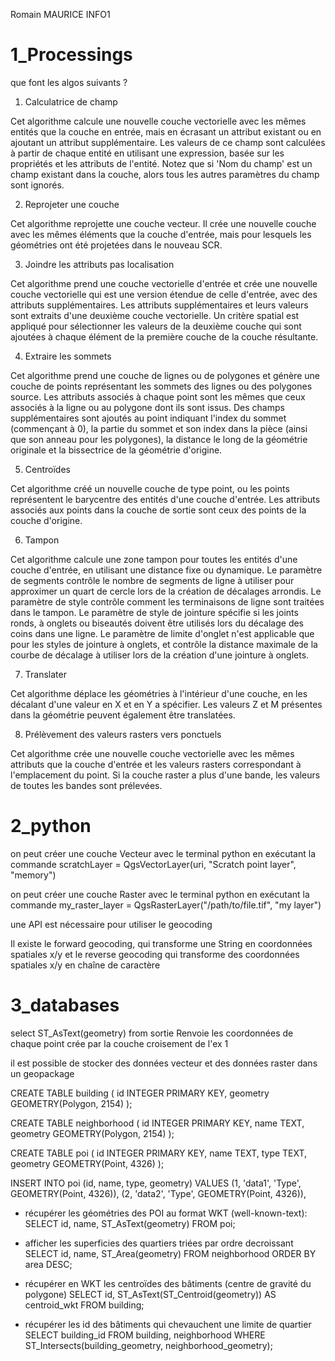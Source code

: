 Romain MAURICE INFO1

1_Processings
===

que font les algos suivants ?

1) Calculatrice de champ

Cet algorithme calcule une nouvelle couche vectorielle avec les mêmes entités que la couche en entrée, mais en écrasant un attribut existant ou en ajoutant un attribut supplémentaire. Les valeurs de ce champ sont calculées à partir de chaque entité en utilisant une expression, basée sur les propriétés et les attributs de l'entité. Notez que si 'Nom du champ' est un champ existant dans la couche, alors tous les autres paramètres du champ sont ignorés.

2) Reprojeter une couche

Cet algorithme reprojette une couche vecteur. Il crée une nouvelle couche avec les mêmes éléments que la couche d'entrée, mais pour lesquels les géométries ont été projetées dans le nouveau SCR.

3) Joindre les attributs pas localisation

Cet algorithme prend une couche vectorielle d'entrée et crée une nouvelle couche vectorielle qui est une version étendue de celle d'entrée, avec des attributs supplémentaires.
Les attributs supplémentaires et leurs valeurs sont extraits d'une deuxième couche vectorielle. Un critère spatial est appliqué pour sélectionner les valeurs de la deuxième couche qui sont ajoutées à chaque élément de la première couche de la couche résultante.

4) Extraire les sommets

Cet algorithme prend une couche de lignes ou de polygones et génère une couche de points représentant les sommets des lignes ou des polygones source. Les attributs associés à chaque point sont les mêmes que ceux associés à la ligne ou au polygone dont ils sont issus.
Des champs supplémentaires sont ajoutés au point indiquant l'index du sommet (commençant à 0), la partie du sommet et son index dans la pièce (ainsi que son anneau pour les polygones), la distance le long de la géométrie originale et la bissectrice de la géométrie d'origine.

5) Centroïdes

Cet algorithme créé un nouvelle couche de type point, ou les points représentent le barycentre des entités d'une couche d'entrée.
Les attributs associés aux points dans la couche de sortie sont ceux des points de la couche d'origine.

6) Tampon

Cet algorithme calcule une zone tampon pour toutes les entités d'une couche d'entrée, en utilisant une distance fixe ou dynamique.
Le paramètre de segments contrôle le nombre de segments de ligne à utiliser pour approximer un quart de cercle lors de la création de décalages arrondis.
Le paramètre de style contrôle comment les terminaisons de ligne sont traitées dans le tampon.
Le paramètre de style de jointure spécifie si les joints ronds, à onglets ou biseautés doivent être utilisés lors du décalage des coins dans une ligne. Le paramètre de limite d'onglet n'est applicable que pour les styles de jointure à onglets, et contrôle la distance maximale de la courbe de décalage à utiliser lors de la création d'une jointure à onglets.

7) Translater

Cet algorithme déplace les géométries à l'intérieur d'une couche, en les décalant d'une valeur en X et en Y a spécifier.
Les valeurs Z et M présentes dans la géométrie peuvent également être translatées.

8) Prélèvement des valeurs rasters vers ponctuels

Cet algorithme crée une nouvelle couche vectorielle avec les mêmes attributs que la couche d'entrée et les valeurs rasters correspondant à l'emplacement du point.
Si la couche raster a plus d'une bande, les valeurs de toutes les bandes sont prélevées.


2_python
====

on peut créer une couche Vecteur avec le terminal python en exécutant la commande
scratchLayer = QgsVectorLayer(uri, "Scratch point layer",  "memory")

on peut créer une couche Raster avec le terminal python en exécutant la commande
my_raster_layer = QgsRasterLayer("/path/to/file.tif", "my layer")

une API est nécessaire pour utiliser le geocoding

Il existe le forward geocoding, qui transforme une String en coordonnées spatiales x/y
et le reverse geocoding qui transforme des coordonnées spatiales x/y en chaîne de caractère

3_databases
====

select ST_AsText(geometry)
from sortie
Renvoie les coordonnées de chaque point crée par la couche croisement de l'ex 1

il est possible de stocker des données vecteur et des données raster dans un geopackage

CREATE TABLE building (
  id INTEGER PRIMARY KEY,
  geometry GEOMETRY(Polygon, 2154)
);

CREATE TABLE neighborhood (
  id INTEGER PRIMARY KEY,
  name TEXT,
  geometry GEOMETRY(Polygon, 2154)
);

CREATE TABLE poi (
  id INTEGER PRIMARY KEY,
  name TEXT,
  type TEXT,
  geometry GEOMETRY(Point, 4326)
);

INSERT INTO poi (id, name, type, geometry)
VALUES
  (1, 'data1', 'Type', GEOMETRY(Point, 4326)),
  (2, 'data2', 'Type', GEOMETRY(Point, 4326)),


- récupérer les géométries des POI au format WKT (well-known-text):
SELECT id, name, ST_AsText(geometry)
FROM poi;

- afficher les superficies des quartiers triées par ordre decroissant
  SELECT id, name, ST_Area(geometry)
  FROM neighborhood
  ORDER BY area DESC;

- récupérer en WKT les centroïdes des bâtiments (centre de gravité du polygone)
SELECT id, ST_AsText(ST_Centroid(geometry)) AS centroid_wkt
FROM building;

- récupérer les id des bâtiments qui chevauchent une limite de quartier
SELECT building_id
FROM building, neighborhood
WHERE ST_Intersects(building_geometry, neighborhood_geometry);